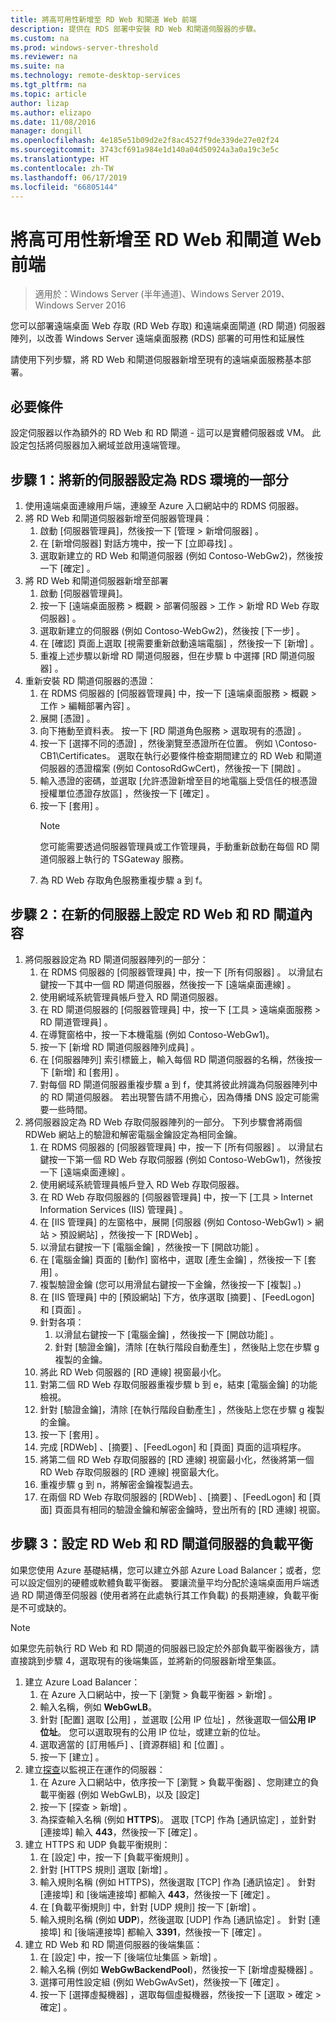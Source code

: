 ```yaml
---
title: 將高可用性新增至 RD Web 和閘道 Web 前端
description: 提供在 RDS 部署中安裝 RD Web 和閘道伺服器的步驟。
ms.custom: na
ms.prod: windows-server-threshold
ms.reviewer: na
ms.suite: na
ms.technology: remote-desktop-services
ms.tgt_pltfrm: na
ms.topic: article
author: lizap
ms.author: elizapo
ms.date: 11/08/2016
manager: dongill
ms.openlocfilehash: 4e185e51b09d2e2f8ac4527f9de339de27e02f24
ms.sourcegitcommit: 3743cf691a984e1d140a04d50924a3a0a19c3e5c
ms.translationtype: HT
ms.contentlocale: zh-TW
ms.lasthandoff: 06/17/2019
ms.locfileid: "66805144"
---
```

# <a name="add-high-availability-to-the-rd-web-and-gateway-web-front"></a>將高可用性新增至 RD Web 和閘道 Web 前端

>適用於：Windows Server (半年通道)、Windows Server 2019、Windows Server 2016


您可以部署遠端桌面 Web 存取 (RD Web 存取) 和遠端桌面閘道 (RD 閘道) 伺服器陣列，以改善 Windows Server 遠端桌面服務 (RDS) 部署的可用性和延展性 

請使用下列步驟，將 RD Web 和閘道伺服器新增至現有的遠端桌面服務基本部署。  

## <a name="pre-requisites"></a>必要條件

設定伺服器以作為額外的 RD Web 和 RD 閘道 - 這可以是實體伺服器或 VM。 此設定包括將伺服器加入網域並啟用遠端管理。

## <a name="step-1-configure-the-new-server-to-be-part-of-the-rds-environment"></a>步驟 1：將新的伺服器設定為 RDS 環境的一部分

1. 使用遠端桌面連線用戶端，連線至 Azure 入口網站中的 RDMS 伺服器。
2. 將 RD Web 和閘道伺服器新增至伺服器管理員：
    1. 啟動 [伺服器管理員]，然後按一下 [管理 > 新增伺服器]  。   
    2. 在 [新增伺服器] 對話方塊中，按一下 [立即尋找]  。   
    3. 選取新建立的 RD Web 和閘道伺服器 (例如 Contoso-WebGw2)，然後按一下 [確定]  。
3. 將 RD Web 和閘道伺服器新增至部署  
    1. 啟動 [伺服器管理員]。  
    2. 按一下 [遠端桌面服務 > 概觀 > 部署伺服器 > 工作 > 新增 RD Web 存取伺服器]  。   
    3. 選取新建立的伺服器 (例如 Contoso-WebGw2)，然後按 [下一步]  。  
    4. 在 [確認] 頁面上選取 [視需要重新啟動遠端電腦]  ，然後按一下 [新增]  。  
    5. 重複上述步驟以新增 RD 閘道伺服器，但在步驟 b 中選擇 [RD 閘道伺服器]  。
4. 重新安裝 RD 閘道伺服器的憑證：
   1. 在 RDMS 伺服器的 [伺服器管理員] 中，按一下 [遠端桌面服務 > 概觀 > 工作 > 編輯部署內容]  。  
   2. 展開 [憑證]  。  
   3. 向下捲動至資料表。 按一下 [RD 閘道角色服務 > 選取現有的憑證]  。  
   4. 按一下 [選擇不同的憑證]  ，然後瀏覽至憑證所在位置。 例如 \Contoso-CB1\Certificates。 選取在執行必要條件檢查期間建立的 RD Web 和閘道伺服器的憑證檔案 (例如 ContosoRdGwCert)，然後按一下 [開啟]  。  
   5. 輸入憑證的密碼，並選取 [允許憑證新增至目的地電腦上受信任的根憑證授權單位憑證存放區]  ，然後按一下 [確定]  。  
   6. 按一下 [套用]  。
      > [!NOTE] 
      > 您可能需要透過伺服器管理員或工作管理員，手動重新啟動在每個 RD 閘道伺服器上執行的 TSGateway 服務。
   7. 為 RD Web 存取角色服務重複步驟 a 到 f。

## <a name="step-2-configure-rd-web-and-rd-gateway-properties-on-the-new-server"></a>步驟 2：在新的伺服器上設定 RD Web 和 RD 閘道內容
1. 將伺服器設定為 RD 閘道伺服器陣列的一部分：
    1.  在 RDMS 伺服器的 [伺服器管理員] 中，按一下 [所有伺服器]  。 以滑鼠右鍵按一下其中一個 RD 閘道伺服器，然後按一下 [遠端桌面連線]  。
    2.  使用網域系統管理員帳戶登入 RD 閘道伺服器。  
    3.  在 RD 閘道伺服器的 [伺服器管理員] 中，按一下 [工具 > 遠端桌面服務 > RD 閘道管理員]  。  
    4.  在導覽窗格中，按一下本機電腦 (例如 Contoso-WebGw1)。  
    5.  按一下 [新增 RD 閘道伺服器陣列成員]  。  
    6.  在 [伺服器陣列]  索引標籤上，輸入每個 RD 閘道伺服器的名稱，然後按一下 [新增]  和 [套用]  。  
    7.  對每個 RD 閘道伺服器重複步驟 a 到 f，使其將彼此辨識為伺服器陣列中的 RD 閘道伺服器。 若出現警告請不用擔心，因為傳播 DNS 設定可能需要一些時間。
2. 將伺服器設定為 RD Web 存取伺服器陣列的一部分。 下列步驟會將兩個 RDWeb 網站上的驗證和解密電腦金鑰設定為相同金鑰。
    1.  在 RDMS 伺服器的 [伺服器管理員] 中，按一下 [所有伺服器]  。 以滑鼠右鍵按一下第一個 RD Web 存取伺服器 (例如 Contoso-WebGw1)，然後按一下 [遠端桌面連線]  。  
    2.  使用網域系統管理員帳戶登入 RD Web 存取伺服器。  
    3.  在 RD Web 存取伺服器的 [伺服器管理員] 中，按一下 [工具 > Internet Information Services (IIS) 管理員]  。  
    4.  在 [IIS 管理員] 的左窗格中，展開 [伺服器 (例如 Contoso-WebGw1) > 網站 > 預設網站]  ，然後按一下 [RDWeb]  。  
    5.  以滑鼠右鍵按一下 [電腦金鑰]  ，然後按一下 [開啟功能]  。
    6.  在 [電腦金鑰] 頁面的 [動作]  窗格中，選取 [產生金鑰]  ，然後按一下 [套用]  。
    7.  複製驗證金鑰 (您可以用滑鼠右鍵按一下金鑰，然後按一下 [複製]  。)
    8.  在 [IIS 管理員] 中的 [預設網站]  下方，依序選取 [摘要]  、[FeedLogon]  和 [頁面]  。
    9. 針對各項：
        1.  以滑鼠右鍵按一下 [電腦金鑰]  ，然後按一下 [開啟功能]  。
        2.  針對 [驗證金鑰]，清除 [在執行階段自動產生]  ，然後貼上您在步驟 g 複製的金鑰。
    10.  將此 RD Web 伺服器的 [RD 連線] 視窗最小化。  
    11.  對第二個 RD Web 存取伺服器重複步驟 b 到 e，結束 [電腦金鑰]  的功能檢視。
    12. 針對 [驗證金鑰]，清除 [在執行階段自動產生]  ，然後貼上您在步驟 g 複製的金鑰。
    13. 按一下 [套用]  。
    14. 完成 [RDWeb]  、[摘要]  、[FeedLogon]  和 [頁面]  頁面的這項程序。
    15. 將第二個 RD Web 存取伺服器的 [RD 連線] 視窗最小化，然後將第一個 RD Web 存取伺服器的 [RD 連線] 視窗最大化。  
    16. 重複步驟 g 到 n，將解密金鑰複製過去。
    17. 在兩個 RD Web 存取伺服器的 [RDWeb]  、[摘要]  、[FeedLogon]  和 [頁面]  頁面具有相同的驗證金鑰和解密金鑰時，登出所有的 [RD 連線] 視窗。

## <a name="step-3-configure-load-balancing-for-the-rd-web-and-rd-gateway-servers"></a>步驟 3：設定 RD Web 和 RD 閘道伺服器的負載平衡

如果您使用 Azure 基礎結構，您可以建立外部 Azure Load Balancer；或者，您可以設定個別的硬體或軟體負載平衡器。 要讓流量平均分配於遠端桌面用戶端透過 RD 閘道傳至伺服器 (使用者將在此處執行其工作負載) 的長期連線，負載平衡是不可或缺的。

> [!NOTE] 
> 如果您先前執行 RD Web 和 RD 閘道的伺服器已設定於外部負載平衡器後方，請直接跳到步驟 4，選取現有的後端集區，並將新的伺服器新增至集區。

1.  建立 Azure Load Balancer：  
    1.  在 Azure 入口網站中，按一下 [瀏覽 > 負載平衡器 > 新增]  。  
    2.  輸入名稱，例如 **WebGwLB**。  
    3.  針對 [配置]  選取 [公用]  ，並選取 [公用 IP 位址]  ，然後選取一個**公用 IP 位址**。 您可以選取現有的公用 IP 位址，或建立新的位址。 
    4.  選取適當的 [訂用帳戶]  、[資源群組]  和 [位置]  。
    5.  按一下 \[建立\]  。  
2. 建立[探查](https://azure.microsoft.com/documentation/articles/load-balancer-custom-probe-overview/)以監視正在運作的伺服器：  
    1.  在 Azure 入口網站中，依序按一下 [瀏覽 > 負載平衡器]  、您剛建立的負載平衡器 (例如 WebGwLB)，以及 [設定]  
    2.  按一下 [探查 > 新增]  。  
    3.  為探查輸入名稱 (例如 **HTTPS**)。 選取 [TCP]  作為 [通訊協定]  ，並針對 [連接埠]  輸入 **443**，然後按一下 [確定]  。   
3.  建立 HTTPS 和 UDP 負載平衡規則：  
    1.  在 [設定]  中，按一下 [負載平衡規則]  。  
    2.  針對 [HTTPS 規則]  選取 [新增]  。  
    3.  輸入規則名稱 (例如 HTTPS)，然後選取 [TCP]  作為 [通訊協定]  。 針對 [連接埠]  和 [後端連接埠]  都輸入 **443**，然後按一下 [確定]  。  
    4.  在 [負載平衡規則]  中，針對 [UDP 規則]  按一下 [新增]  。  
    5.  輸入規則名稱 (例如 **UDP**)，然後選取 [UDP]  作為 [通訊協定]  。 針對 [連接埠]  和 [後端連接埠]  都輸入 **3391**，然後按一下 [確定]  。  
4. 建立 RD Web 和 RD 閘道伺服器的後端集區：
      1. 在 [設定]  中，按一下 [後端位址集區 > 新增]  。   
      2. 輸入名稱 (例如 **WebGwBackendPool**)，然後按一下 [新增虛擬機器]  。  
      3. 選擇可用性設定組 (例如 WebGwAvSet)，然後按一下 [確定]  。   
      4. 按一下 [選擇虛擬機器]  ，選取每個虛擬機器，然後按一下 [選取 > 確定 > 確定]  。
